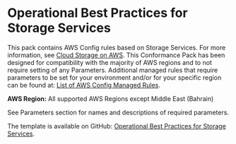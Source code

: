 # Operational Best Practices for Storage Services<a name="operational-best-practices-for-Storage-Services"></a>

 This pack contains AWS Config rules based on Storage Services\. For more information, see [Cloud Storage on AWS](https://aws.amazon.com/products/storage/)\. This Conformance Pack has been designed for compatibility with the majority of AWS regions and to not require setting of any Parameters\. Additional managed rules that require parameters to be set for your environment and/or for your specific region can be found at: [List of AWS Config Managed Rules](https://docs.aws.amazon.com/config/latest/developerguide/managed-rules-by-aws-config.html)\. 

**AWS Region:** All supported AWS Regions except Middle East \(Bahrain\)

 See Parameters section for names and descriptions of required parameters\. 

The template is available on GitHub: [Operational Best Practices for Storage Services](https://github.com/awslabs/aws-config-rules/blob/master/aws-config-conformance-packs/Operational-Best-Practices-for-Storage-Services.yaml)\.